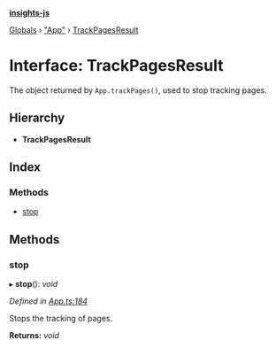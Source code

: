 **[insights-js](../README.md)**

[Globals](../globals.md) › [&quot;App&quot;](../modules/_app_.md) › [TrackPagesResult](_app_.trackpagesresult.md)

# Interface: TrackPagesResult

The object returned by `App.trackPages()`, used to stop tracking pages.

## Hierarchy

* **TrackPagesResult**

## Index

### Methods

* [stop](_app_.trackpagesresult.md#stop)

## Methods

###  stop

▸ **stop**(): *void*

*Defined in [App.ts:184](https://github.com/getinsights/insights-js/blob/f3c18cb/src/App.ts#L184)*

Stops the tracking of pages.

**Returns:** *void*